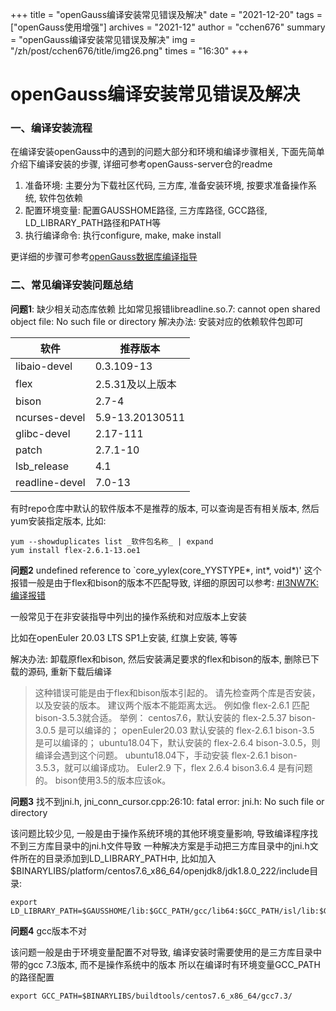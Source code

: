 +++
title = "openGauss编译安装常见错误及解决" 
date = "2021-12-20" 
tags = ["openGauss使用增强"] 
archives = "2021-12" 
author = "cchen676" 
summary = "openGauss编译安装常见错误及解决"
img = "/zh/post/cchen676/title/img26.png" 
times = "16:30"
+++
# openGauss编译安装常见错误及解决
### 一、编译安装流程
在编译安装openGauss中的遇到的问题大部分和环境和编译步骤相关, 下面先简单介绍下编译安装的步骤, 详细可参考openGauss-server仓的readme 
1. 准备环境: 主要分为下载社区代码, 三方库, 准备安装环境, 按要求准备操作系统, 软件包依赖
2. 配置环境变量: 配置GAUSSHOME路径, 三方库路径, GCC路径, LD_LIBRARY_PATH路径和PATH等
3. 执行编译命令: 执行configure, make, make install

更详细的步骤可参考[openGauss数据库编译指导
](https://opengauss.org/zh/blogs/blogs.html?post/xingchen/opengauss_compile/)


### 二、常见编译安装问题总结

**问题1**: 缺少相关动态库依赖
比如常见报错libreadline.so.7: cannot open shared object file: No such file or directory
解决办法: 安装对应的依赖软件包即可

| 软件	| 推荐版本 |
| ----  | --- |
| libaio-devel | 0.3.109-13 |
| flex | 2.5.31及以上版本 |
| bison | 2.7-4 |
| ncurses-devel | 5.9-13.20130511 |
| glibc-devel | 2.17-111 |
| patch | 2.7.1-10 |
| lsb_release | 4.1 |
| readline-devel | 7.0-13 |

有时repo仓库中默认的软件版本不是推荐的版本, 可以查询是否有相关版本, 然后yum安装指定版本, 比如:
```shell
yum --showduplicates list _软件包名称_ | expand
yum install flex-2.6.1-13.oe1
```
**问题2** undefined reference to `core_yylex(core_YYSTYPE*, int*, void*)'
这个报错一般是由于flex和bison的版本不匹配导致, 详细的原因可以参考:
[#I3NW7K:编译报错](https://gitee.com/opengaussorg/dashboard?issue_id=I3NW7K)

一般常见于在非安装指导中列出的操作系统和对应版本上安装

比如在openEuler 20.03 LTS SP1上安装, 红旗上安装, 等等

解决办法: 卸载原flex和bison, 然后安装满足要求的flex和bison的版本, 删除已下载的源码, 重新下载后编译

> 这种错误可能是由于flex和bison版本引起的。 请先检查两个库是否安装，以及安装的版本。 建议两个版本不能距离太远。
> 例如像 flex-2.6.1 匹配 bison-3.5.3就合适。
> 举例：
> centos7.6，默认安装的 flex-2.5.37 bison-3.0.5 是可以编译的；
> openEuler20.03 默认安装的 flex-2.6.1 bison-3.5 是可以编译的；
> ubuntu18.04下，默认安装的 flex-2.6.4 bison-3.0.5，则编译会遇到这个问题。
> ubuntu18.04下，手动安装 flex-2.6.1 bison-3.5.3，就可以编译成功。
> Euler2.9 下，flex 2.6.4 bison3.6.4 是有问题的。 bison使用3.5的版本应该ok。

**问题3** 找不到jni.h, jni_conn_cursor.cpp:26:10: fatal error: jni.h: No such file or directory

该问题比较少见, 一般是由于操作系统环境的其他环境变量影响, 导致编译程序找不到三方库目录中的jni.h文件导致
一种解决方案是手动把三方库目录中的jni.h文件所在的目录添加到LD_LIBRARY_PATH中, 比如加入$BINARYLIBS/platform/centos7.6_x86_64/openjdk8/jdk1.8.0_222/include目录:
```shell
export LD_LIBRARY_PATH=$GAUSSHOME/lib:$GCC_PATH/gcc/lib64:$GCC_PATH/isl/lib:$GCC_PATH/mpc/lib:$GCC_PATH/mpfr/lib:$GCC_PATH/gmp/lib:$BINARYLIBS/platform/centos7.6_x86_64/openjdk8/jdk1.8.0_222/include:$LD_LIBRARY_PATH
```

**问题4** gcc版本不对

该问题一般是由于环境变量配置不对导致, 编译安装时需要使用的是三方库目录中带的gcc 7.3版本, 而不是操作系统中的版本
所以在编译时有环境变量GCC_PATH的路径配置
```shell
export GCC_PATH=$BINARYLIBS/buildtools/centos7.6_x86_64/gcc7.3/
```
